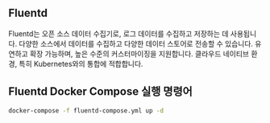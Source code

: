 ## Fluentd

Fluentd는 오픈 소스 데이터 수집기로, 로그 데이터를 수집하고 저장하는 데 사용됩니다. 다양한 소스에서 데이터를 수집하고 다양한 데이터 스토어로 전송할 수 있습니다. 유연하고 확장 가능하며, 높은 수준의 커스터마이징을 지원합니다. 클라우드 네이티브 환경, 특히 Kubernetes와의 통합에 적합합니다.

## Fluentd Docker Compose 실행 명령어

```bash
docker-compose -f fluentd-compose.yml up -d
```